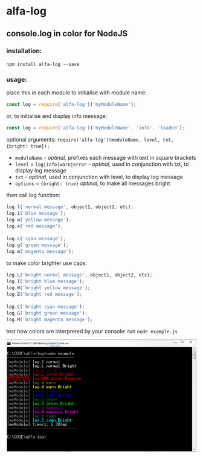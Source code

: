 # alfa-log

## console.log in color for NodeJS

### installation:
`npm install alfa-log --save`

### usage:
place this in each module to initialise with module name:
```javascript
const log = require('alfa-log')('myModuleName');
```
or, to initialise and display info message:
```javascript
const log = require('alfa-log')('myModuleName', 'info', 'loaded');
```
optional arguments: `require('alfa-log')(moduleName, level, txt, {bright: true});`
 - `moduleName` - *optinal,*  prefixes each message with text in square brackets
 - `level` = `log|info|warn|error` - *optinal,* used in conjunction with txt, to display log message
 - `txt` - *optinal,* used in conjunction with level, to display log message
 - `options` = `{bright: true}` *optinal,*  to make all messages bright

then call log function:
```javascript
log.l('normal message', object1, object2, etc);
log.i('blue message');
log.w('yellow message');
log.e('red message');

log.c('cyan message');
log.g('green message');
log.m('magenta message');
```
to make color brighter use caps:
```javascript
log.L('bright normal message', object1, object2, etc);
log.I('bright blue message');
log.W('bright yellow message');
log.E('bright red message');

log.C('bright cyan message');
log.G('bright green message');
log.M('bright magenta message');
```
test how colors are interpreted by your console: run `node example.js`

![console](./console.png)